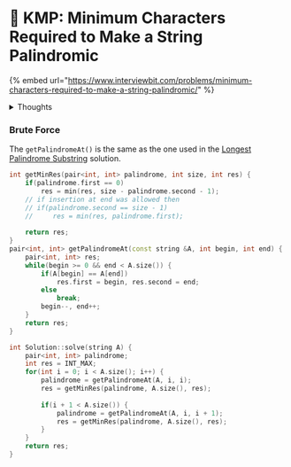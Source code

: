 # 🚧 KMP: Minimum Characters  Required to Make a String Palindromic

{% embed url="https://www.interviewbit.com/problems/minimum-characters-required-to-make-a-string-palindromic/" %}

<details>

<summary>Thoughts</summary>

* **0:00** The name of the questions sounds like one of those that I clearly won't be able to solve on my own. I'll just give it a try once and see if I should go straight to the solution.&#x20;
* **36:00** I spent a lot more time than I wanted to. I have a solution that should work but it's giving the wrong answer. Time to take it to OnlineGDB.
* **45:00** So the problem was that I read the question wrong and thought that we can insert characters at both the beginning and the end. Let's see if it will work now that I know this.&#x20;
* Ok, so my solution was correct but not optimal. I'm surprised I was able to solve this at all. I'll paste it here as a brute-force solution and see the provided solution.&#x20;
* **50:00** According to the hint, I need to learn KMP. I'll go ahead and watch a video on that.
* **54:00** According to Need Code, KMP is a very very very hard problem. I don't have time right now as I'm behind schedule, so i'll defer it for now and move to the next question.&#x20;

</details>

### Brute Force

The `getPalindromeAt()` is the same as the one used in the [Longest Palindrome Substring](longest-palindromic-substring.md#efficient-solution) solution.&#x20;

```cpp
int getMinRes(pair<int, int> palindrome, int size, int res) {
    if(palindrome.first == 0)
        res = min(res, size - palindrome.second - 1);
    // if insertion at end was allowed then
    // if(palindrome.second == size - 1)
    //     res = min(res, palindrome.first);
    
    return res;
}
pair<int, int> getPalindromeAt(const string &A, int begin, int end) {
    pair<int, int> res;
    while(begin >= 0 && end < A.size()) {
        if(A[begin] == A[end])
            res.first = begin, res.second = end;
        else    
            break;
        begin--, end++;
    }
    return res;    
}

int Solution::solve(string A) {
    pair<int, int> palindrome;
    int res = INT_MAX;
    for(int i = 0; i < A.size(); i++) {
        palindrome = getPalindromeAt(A, i, i);
        res = getMinRes(palindrome, A.size(), res);
        
        if(i + 1 < A.size()) {
            palindrome = getPalindromeAt(A, i, i + 1);
            res = getMinRes(palindrome, A.size(), res);    
        }
    }
    return res;
}

```
